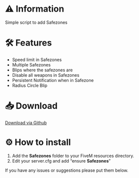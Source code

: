 # :warning: Information
Simple script to add Safezones

# :hammer_and_wrench: Features
- Speed limit in Safezones
- Multiple Safezones
- Blips where the safezones are
- Disable all weapons in Safezones
- Persistent Notification when in Safezone
- Radius Circle Blip

# :inbox_tray: Download
[Download via Github](https://github.com/Swqppingg/Safezones)

# :gear: How to install
1. Add the **Safezones** folder to your FiveM resources directory.
2. Edit your server.cfg and add “ensure **Safezones**”



If you have any issues or suggestions please put them below.
